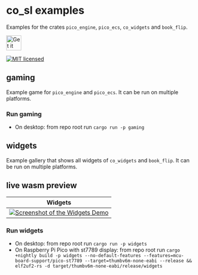 <!--
SPDX-FileCopyrightText: 2022 Florian Blasius <co_sl@tutanota.com>
SPDX-License-Identifier: MIT
-->

# co_sl examples

Examples for the crates `pico_engine`, `pico_ecs`, `co_widgets` and `book_flip`.

<a href="https://codeberg.org/flovansl/co_sl">
    <img alt="Get it on Codeberg" src="https://get-it-on.codeberg.org/get-it-on-blue-on-white.png" height="40">
</a>

[![MIT licensed](https://img.shields.io/badge/license-MIT-blue.svg)](../LICENSES/MIT.txt)

## gaming

Example game for `pico_engine` and `pico_ecs`. It can be run on multiple platforms.

### Run gaming

* On desktop: from repo root run `cargo run -p gaming`

## widgets

Example gallery that shows all widgets of `co_widgets` and `book_flip`. It can be run on multiple platforms.

## live wasm preview

| Widgets |
|---------|
|[![Screenshot of the Widgets Demo](https://codeberg.org/flovansl/pages/attachments/2501a785-2b21-40d8-91c7-85fee14f0045 "Widgets Demo")](https://flovansl.codeberg.page/snapshots/widgets/) |

### Run widgets

* On desktop: from repo root run `cargo run -p widgets`
* On Raspberry Pi Pico with st7789 display: from repo root run ```cargo +nightly build -p widgets --no-default-features --features=mcu-board-support/pico-st7789 --target=thumbv6m-none-eabi --release && elf2uf2-rs -d target/thumbv6m-none-eabi/release/widgets```